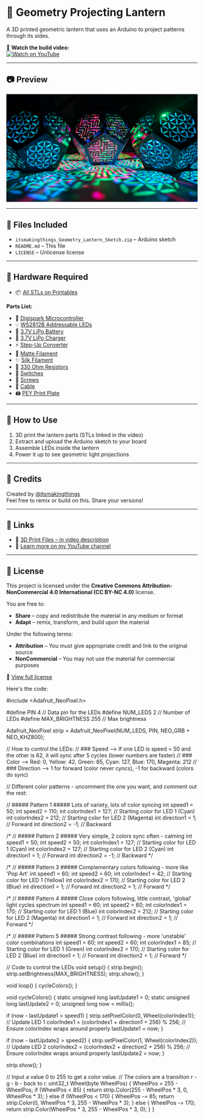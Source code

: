 # 🏮 Geometry Projecting Lantern

A 3D printed geometric lantern that uses an Arduino to project patterns through its sides.

🎥 **Watch the build video:**  
[![Watch on YouTube](https://img.shields.io/badge/Watch%20on-YouTube-red?logo=youtube)](https://youtu.be/bjrkqY3MxlQ?si=e1oNodO5uuMQtuSq)

---

## 📷 Preview

![Lantern Image](Media/Lantern_02.jpg)

---

## 📁 Files Included

- `itsmakingthings_Geometry_Lantern_Sketch.zip` – Arduino sketch
- `README.md` – This file
- `LICENSE` – Unlicense license

---

## 🔧 Hardware Required

- 📦 [All STLs on Printables](https://www.printables.com/model/1224254-geometry-projecting-lantern)

**Parts List:**

- 🔌 [Digispark Microcontroller](https://amzn.to/4kFAPAc)  
- 💡 [WS2812B Addressable LEDs](https://amzn.to/41FyRqU)  
- 🔋 [3.7V LiPo Battery](https://amzn.to/41Tcwr9)  
- 🔌 [3.7V LiPo Charger](https://amzn.to/3Fd35Kk)  
- ⚡ [Step-Up Converter](https://amzn.to/41FxvMQ)  
- 🎨 [Matte Filament](https://amzn.to/4ifgCzD)  
- ✨ [Silk Filament](https://amzn.to/3DEjtmD)  
- 🧯 [330 Ohm Resistors](https://amzn.to/3XDQbLM)  
- 🔘 [Switches](https://amzn.to/3FfM2aB)  
- 🔩 [Screws](https://amzn.to/4ih2ea2)  
- 🧵 [Cable](https://amzn.to/3DElTBJ)  
- 🖨️ [PEY Print Plate](https://amzn.to/4kFDcTC)

---

## 🚀 How to Use

1. 3D print the lantern parts (STLs linked in the video)
2. Extract and upload the Arduino sketch to your board
3. Assemble LEDs inside the lantern
4. Power it up to see geometric light projections

---

## 🧠 Credits

Created by [@itsmakingthings](https://www.youtube.com/@itsmakingthings)  
Feel free to remix or build on this. Share your versions!

---

## 🔗 Links

- 🔧 [3D Print Files – in video description](https://youtu.be/bjrkqY3MxlQ?si=e1oNodO5uuMQtuSq)
- 🧠 [Learn more on my YouTube channel](https://www.youtube.com/@itsmakingthings)

---

## 📜 License

This project is licensed under the **Creative Commons Attribution-NonCommercial 4.0 International (CC BY-NC 4.0)** license.

You are free to:

- **Share** – copy and redistribute the material in any medium or format  
- **Adapt** – remix, transform, and build upon the material  

Under the following terms:

- **Attribution** – You must give appropriate credit and link to the original source  
- **NonCommercial** – You may not use the material for commercial purposes  

🔗 [View full license](https://creativecommons.org/licenses/by-nc/4.0/)

Here's the code:

#include <Adafruit_NeoPixel.h>

#define PIN 4               // Data pin for the LEDs
#define NUM_LEDS 2          // Number of LEDs
#define MAX_BRIGHTNESS 255  // Max brightness

Adafruit_NeoPixel strip = Adafruit_NeoPixel(NUM_LEDS, PIN, NEO_GRB + NEO_KHZ800);

// How to control the LEDs:
// ###  Speed       --> If one LED is speed = 50 and the other is 62, it will sync after 5 cycles (lower numbers are faster)
// ###  Color       --> Red: 0, Yellow: 42, Green: 85, Cyan: 127, Blue: 170, Magenta: 212
// ###  Direction   --> 1 for forward (color never cyncs), -1 for backward (colors do sync)


// Different color patterns - uncomment the one you want, and comment out the rest:

// ##### Pattern 1 ##### Lots of variety, lots of color syncing
int speed1 = 50;
int speed2 = 110;
int colorIndex1 = 127; // Starting color for LED 1 (Cyan)
int colorIndex2 = 212; // Starting color for LED 2 (Magenta)
int direction1 = 1; // Forward
int direction2 = -1; // Backward


/*
// ##### Pattern 2 ##### Very simple, 2 colors sync often - calming
int speed1 = 50;
int speed2 = 50;
int colorIndex1 = 127; // Starting color for LED 1 (Cyan)
int colorIndex2 = 127; // Starting color for LED 2 (Cyan)
int direction1 = 1; // Forward
int direction2 = -1; // Backward
*/


/*
// ##### Pattern 3 ##### Complementary colors following - more like 'Pop Art'
int speed1 = 60;
int speed2 = 60;
int colorIndex1 = 42; // Starting color for LED 1 (Yellow)
int colorIndex2 = 170; // Starting color for LED 2 (Blue)
int direction1 = 1; // Forward
int direction2 = 1; // Forward
*/

/*
// ##### Pattern 4 ##### Close colors following, little contrast, 'global' light cycles spectrum
int speed1 = 60;
int speed2 = 60;
int colorIndex1 = 170; // Starting color for LED 1 (Blue)
int colorIndex2 = 212; // Starting color for LED 2 (Magenta)
int direction1 = 1; // Forward
int direction2 = 1; // Forward
*/

/*
// ##### Pattern 5 ##### Strong contrast following - more 'unstable' color combinations
int speed1 = 60;
int speed2 = 60;
int colorIndex1 = 85; // Starting color for LED 1 (Green)
int colorIndex2 = 170; // Starting color for LED 2 (Blue)
int direction1 = 1; // Forward
int direction2 = 1; // Forward
*/

// Code to control the LEDs
void setup() {
  strip.begin();
  strip.setBrightness(MAX_BRIGHTNESS);
  strip.show();
}

void loop() {
  cycleColors();
}

void cycleColors() {
  static unsigned long lastUpdate1 = 0;
  static unsigned long lastUpdate2 = 0;
  unsigned long now = millis();

  if (now - lastUpdate1 > speed1) {
    strip.setPixelColor(0, Wheel(colorIndex1)); // Update LED 1
    colorIndex1 = (colorIndex1 + direction1 + 256) % 256; // Ensure colorIndex wraps around properly
    lastUpdate1 = now;
  }

  if (now - lastUpdate2 > speed2) {
    strip.setPixelColor(1, Wheel(colorIndex2)); // Update LED 2
    colorIndex2 = (colorIndex2 + direction2 + 256) % 256; // Ensure colorIndex wraps around properly
    lastUpdate2 = now;
  }

  strip.show();
}

// Input a value 0 to 255 to get a color value.
// The colors are a transition r - g - b - back to r.
uint32_t Wheel(byte WheelPos) {
  WheelPos = 255 - WheelPos;
  if (WheelPos < 85) {
    return strip.Color(255 - WheelPos * 3, 0, WheelPos * 3);
  } else if (WheelPos < 170) {
    WheelPos -= 85;
    return strip.Color(0, WheelPos * 3, 255 - WheelPos * 3);
  } else {
    WheelPos -= 170;
    return strip.Color(WheelPos * 3, 255 - WheelPos * 3, 0);
  }
}
